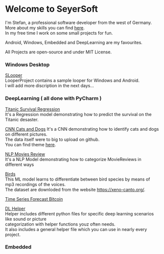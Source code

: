 # Welcome to SeyerSoft

I'm Stefan, a professional software developer from the west of Germany.  
More about my skills you can find [here](skills.md).  
In my free time I work on some small projects for fun.  
  
Android, Windows, Embedded and DeepLearning are my favourites.

All Projects are open-source and under MIT License.  


### Windows Desktop

[SLooper](https://github.com/StefanKDS/LooperProject)  
LooperProject contains a sample looper for Windows and Android.  
I will add more discription in the next days...
  



### DeepLearning ( all done with PyCharm )
  
[Titanic Survival Regression](https://github.com/StefanKDS/TitanicSurvivalRegression)  
It's a Regression model demonstrating how to predict the survival on the Titanic desaster.  
  
[CNN Cats and Dogs](https://github.com/StefanKDS/CNN_CatsDogs)
It's a CNN demonstrating how to identify cats and dogs on different pictures.  
The data itself were to big to upload on github.  
You can find theme [here](https://www.kaggle.com/c/dogs-vs-cats).

[NLP Movies Review](https://github.com/StefanKDS/MovieReviewsNLP)  
It's a NLP Model demonstrating how to categorize MovieReviews in different ways  

[Birds](https://github.com/StefanKDS/Birds)  
This ML model learns to differentiate between bird species by means of mp3 recordings of the voices.  
The dataset are downloded from the website https://xeno-canto.org/.  

[Time Series Forecast Bitcoin](https://github.com/StefanKDS/TimeSeriesForecast_Bitcoin)  

[DL Helper](https://github.com/StefanKDS/Helper)  
Helper includes different python files for specific deep learning scenarios like sound or picture   
categorization with helper functions youz often needs.  
It also includes a general helper file which you can use in nearly every project.  

  
  
  
### Embedded


